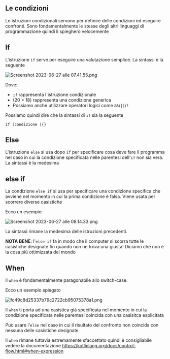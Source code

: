 ## Le condizioni
Le istruzioni condizionali servono per definire delle condizioni ed eseguire confronti. Sono fondamentalmente le stesse degli altri linguaggi di programmazione quindi li spiegherò velocemente

## If
L'istruzione `if` serve per eseguire una valutazione semplice.
La sintassi è la seguente


![Screenshot 2023-06-27 alle 07.41.55.png](../_resources/Screenshot%202023-06-27%20alle%2007.41.55.png)

Dove: 

- `if` rappresenta l'istruzione condizionale
- (20 > 18) rappresenta una condizione generica
- Possiamo anche utilizzare operatori logici come `&&`/`||`/`!`


Possiamo quindi dire che la sintassi di `if` sia la seguente

`if (condizione ){}`




## Else
L'istruzione `else` si usa dopo `if` per specificare cosa deve fare il programma nel caso in cui la condizione specificata nelle parentesi dell'`if` non sia vera. La sintassi è la medesima

## else if
La condizione ``else if`` si usa per specificare una condizione specifica che avviene nel momento in cui la prima condizione è falsa. Viene usata per scorrere diverse casistiche 

Ecco un esempio:

![Screenshot 2023-06-27 alle 08.14.33.png](../_resources/Screenshot%202023-06-27%20alle%2008.14.33.png)

La sintassi rimane la medesima delle istruzioni precedenti.

**NOTA BENE**: l'`else if` fa in modo che il computer si scorra tutte le casistiche designate fin quando non ne trova una giusta! Diciamo che non è la cosa più ottimizzata del mondo


## When

Il `when` è fondamentalmente paragonabile allo switch-case. 

Ecco un esempio spiegato

![fc49c8d25337b79c2722cb95075378a1.png](../_resources/fc49c8d25337b79c2722cb95075378a1.png)

Il `when` ti porta ad una casistica già specificata nel momento in cui la condizione specificata nelle parentesi coincida con una casisitca esplicitata

Può usare l'`else` nel caso in cui il risultato del confronto non coincida con nessuna delle casistiche designate

Il `when` rimane tuttavia estremamente sfaccettato quindi è consigliabile vedere la documentazione
https://kotlinlang.org/docs/control-flow.html#when-expression




